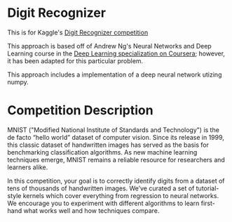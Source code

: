 # Digit Recognizer

This is for Kaggle's [Digit Recognizer competition](https://www.kaggle.com/competitions/digit-recognizer)

This approach is based off of Andrew Ng's Neural Networks and Deep Learning course in the [Deep Learning specialization on Coursera](https://www.coursera.org/specializations/deep-learning); however, it has been adapted for this particular problem.

This approach includes a implementation of a deep neural network utizing numpy.

# Competition Description

MNIST ("Modified National Institute of Standards and Technology") is the de facto “hello world” dataset of computer vision. Since its release in 1999, this classic dataset of handwritten images has served as the basis for benchmarking classification algorithms. As new machine learning techniques emerge, MNIST remains a reliable resource for researchers and learners alike.

In this competition, your goal is to correctly identify digits from a dataset of tens of thousands of handwritten images. We’ve curated a set of tutorial-style kernels which cover everything from regression to neural networks. We encourage you to experiment with different algorithms to learn first-hand what works well and how techniques compare.
